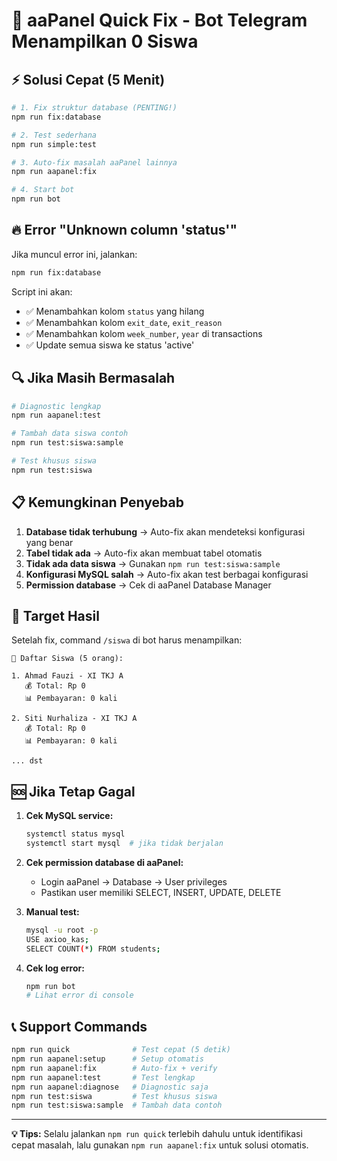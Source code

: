 # 🚨 aaPanel Quick Fix - Bot Telegram Menampilkan 0 Siswa

## ⚡ Solusi Cepat (5 Menit)

```bash
# 1. Fix struktur database (PENTING!)
npm run fix:database

# 2. Test sederhana
npm run simple:test

# 3. Auto-fix masalah aaPanel lainnya
npm run aapanel:fix

# 4. Start bot
npm run bot
```

## 🔥 Error "Unknown column 'status'"

Jika muncul error ini, jalankan:
```bash
npm run fix:database
```

Script ini akan:
- ✅ Menambahkan kolom `status` yang hilang
- ✅ Menambahkan kolom `exit_date`, `exit_reason`
- ✅ Menambahkan kolom `week_number`, `year` di transactions
- ✅ Update semua siswa ke status 'active'

## 🔍 Jika Masih Bermasalah

```bash
# Diagnostic lengkap
npm run aapanel:test

# Tambah data siswa contoh
npm run test:siswa:sample

# Test khusus siswa
npm run test:siswa
```

## 📋 Kemungkinan Penyebab

1. **Database tidak terhubung** → Auto-fix akan mendeteksi konfigurasi yang benar
2. **Tabel tidak ada** → Auto-fix akan membuat tabel otomatis  
3. **Tidak ada data siswa** → Gunakan `npm run test:siswa:sample`
4. **Konfigurasi MySQL salah** → Auto-fix akan test berbagai konfigurasi
5. **Permission database** → Cek di aaPanel Database Manager

## 🎯 Target Hasil

Setelah fix, command `/siswa` di bot harus menampilkan:
```
👥 Daftar Siswa (5 orang):

1. Ahmad Fauzi - XI TKJ A
   💰 Total: Rp 0
   📊 Pembayaran: 0 kali

2. Siti Nurhaliza - XI TKJ A  
   💰 Total: Rp 0
   📊 Pembayaran: 0 kali

... dst
```

## 🆘 Jika Tetap Gagal

1. **Cek MySQL service:**
   ```bash
   systemctl status mysql
   systemctl start mysql  # jika tidak berjalan
   ```

2. **Cek permission database di aaPanel:**
   - Login aaPanel → Database → User privileges
   - Pastikan user memiliki SELECT, INSERT, UPDATE, DELETE

3. **Manual test:**
   ```bash
   mysql -u root -p
   USE axioo_kas;
   SELECT COUNT(*) FROM students;
   ```

4. **Cek log error:**
   ```bash
   npm run bot
   # Lihat error di console
   ```

## 📞 Support Commands

```bash
npm run quick              # Test cepat (5 detik)
npm run aapanel:setup      # Setup otomatis
npm run aapanel:fix        # Auto-fix + verify
npm run aapanel:test       # Test lengkap
npm run aapanel:diagnose   # Diagnostic saja
npm run test:siswa         # Test khusus siswa
npm run test:siswa:sample  # Tambah data contoh
```

---

**💡 Tips:** Selalu jalankan `npm run quick` terlebih dahulu untuk identifikasi cepat masalah, lalu gunakan `npm run aapanel:fix` untuk solusi otomatis.
